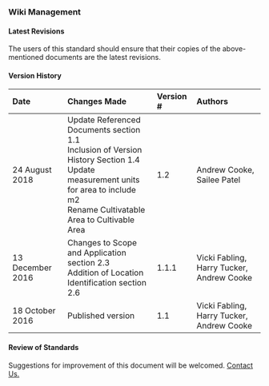 ### Wiki Management

#### Latest Revisions

The users of this standard should ensure that their copies of the above-mentioned documents are the latest revisions.

#### Version History

Date | Changes Made | Version # | Authors
:--- | :----------- | :-------- | :------
24 August 2018 | Update Referenced Documents section 1.1 <br> Inclusion of Version History Section 1.4 <br> Update measurement units for area to include m2 <br> Rename Cultivatable Area to Cultivable Area | 1.2 | Andrew Cooke, Sailee Patel
13 December 2016 | Changes to Scope and Application section 2.3 <br> Addition of Location Identification section 2.6 | 1.1.1 | Vicki Fabling, Harry Tucker, Andrew Cooke
18 October 2016 | Published version | 1.1 | Vicki Fabling, Harry Tucker, Andrew Cooke

#### Review of Standards

Suggestions for improvement of this document will be welcomed. [Contact Us.](https://github.com/Datalinker-Org/Datalinker-Org.io/blob/master/contact.md)
